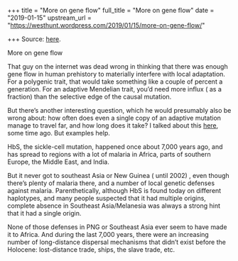 +++
title = "More on gene flow"
full_title = "More on gene flow"
date = "2019-01-15"
upstream_url = "https://westhunt.wordpress.com/2019/01/15/more-on-gene-flow/"

+++
Source: [here](https://westhunt.wordpress.com/2019/01/15/more-on-gene-flow/).

More on gene flow

That guy on the internet was dead wrong in thinking that there was
enough gene flow in human prehistory to materially interfere with local
adaptation. For a polygenic trait, that would take something like a
couple of percent a generation. For an adaptive Mendelian trait, you’d
need more influx ( as a fraction) than the selective edge of the causal
mutation.

But there’s another interesting question, which he would presumably also
be wrong about: how often does even a single copy of an adaptive
mutation manage to travel far, and how long does it take? I talked about
this
[here](https://westhunt.wordpress.com/2014/11/22/faster-than-fisher/),
some time ago. But examples help.

HbS, the sickle-cell mutation, happened once about 7,000 years ago, and
has spread to regions with a lot of malaria in Africa, parts of southern
Europe, the Middle East, and India.

But it never got to southeast Asia or New Guinea ( until 2002) , even
though there’s plenty of malaria there, and a number of local genetic
defenses against malaria. Parenthetically, although HbS is found today
on different haplotypes, and many people suspected that it had multiple
origins, complete absence in Southeast Asia/Melanesia was always a
strong hint that it had a single origin.

None of those defenses in PNG or Southeast Asia ever seem to have made
it to Africa. And during the last 7,000 years, there were an increasing
number of long-distance dispersal mechanisms that didn’t exist before
the Holocene: lost-distance trade, ships, the slave trade, etc.



